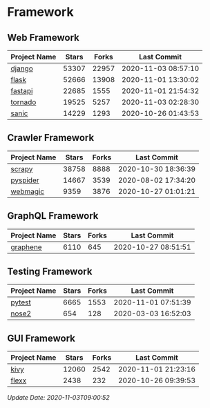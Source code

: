 # Framework

## Web Framework
| Project Name | Stars | Forks | Last Commit |
| ------------ | ----- | ----- | ----------- |
| [django](https://github.com/django/django) | 53307 | 22957 | 2020-11-03 08:57:10 |
| [flask](https://github.com/pallets/flask) | 52666 | 13908 | 2020-11-01 13:30:02 |
| [fastapi](https://github.com/tiangolo/fastapi) | 22685 | 1555 | 2020-11-01 21:54:32 |
| [tornado](https://github.com/tornadoweb/tornado) | 19525 | 5257 | 2020-11-03 02:28:30 |
| [sanic](https://github.com/huge-success/sanic) | 14229 | 1293 | 2020-10-26 01:43:53 |

## Crawler Framework
| Project Name | Stars | Forks | Last Commit |
| ------------ | ----- | ----- | ----------- |
| [scrapy](https://github.com/scrapy/scrapy) | 38758 | 8888 | 2020-10-30 18:36:39 |
| [pyspider](https://github.com/binux/pyspider) | 14667 | 3539 | 2020-08-02 17:34:20 |
| [webmagic](https://github.com/code4craft/webmagic) | 9359 | 3876 | 2020-10-27 01:01:21 |

## GraphQL Framework
| Project Name | Stars | Forks | Last Commit |
| ------------ | ----- | ----- | ----------- |
| [graphene](https://github.com/graphql-python/graphene) | 6110 | 645 | 2020-10-27 08:51:51 |

## Testing Framework
| Project Name | Stars | Forks | Last Commit |
| ------------ | ----- | ----- | ----------- |
| [pytest](https://github.com/pytest-dev/pytest) | 6665 | 1553 | 2020-11-01 07:51:39 |
| [nose2](https://github.com/nose-devs/nose2) | 654 | 128 | 2020-03-03 16:52:03 |

## GUI Framework
| Project Name | Stars | Forks | Last Commit |
| ------------ | ----- | ----- | ----------- |
| [kivy](https://github.com/kivy/kivy) | 12060 | 2542 | 2020-11-01 21:23:16 |
| [flexx](https://github.com/flexxui/flexx) | 2438 | 232 | 2020-10-26 09:39:53 |

*Update Date: 2020-11-03T09:00:52*